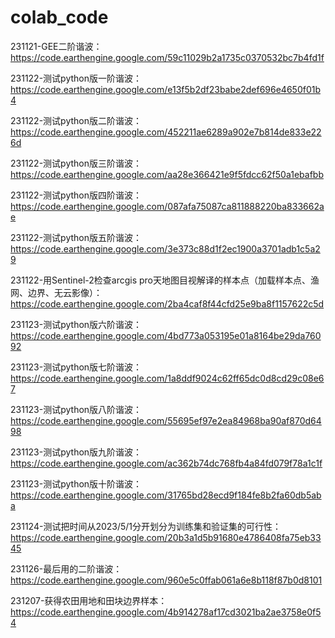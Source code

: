 # colab_code
231121-GEE二阶谐波：https://code.earthengine.google.com/59c11029b2a1735c0370532bc7b4fd1f

231122-测试python版一阶谐波：https://code.earthengine.google.com/e13f5b2df23babe2def696e4650f01b4

231122-测试python版二阶谐波：https://code.earthengine.google.com/452211ae6289a902e7b814de833e226d

231122-测试python版三阶谐波：https://code.earthengine.google.com/aa28e366421e9f5fdcc62f50a1ebafbb

231122-测试python版四阶谐波：https://code.earthengine.google.com/087afa75087ca811888220ba833662ae

231122-测试python版五阶谐波：https://code.earthengine.google.com/3e373c88d1f2ec1900a3701adb1c5a29

231122-用Sentinel-2检查arcgis pro天地图目视解译的样本点（加载样本点、渔网、边界、无云影像）：https://code.earthengine.google.com/2ba4caf8f44cfd25e9ba8f1157622c5d

231123-测试python版六阶谐波：https://code.earthengine.google.com/4bd773a053195e01a8164be29da76092

231123-测试python版七阶谐波：https://code.earthengine.google.com/1a8ddf9024c62ff65dc0d8cd29c08e67

231123-测试python版八阶谐波：https://code.earthengine.google.com/55695ef97e2ea84968ba90af870d6498

231123-测试python版九阶谐波：https://code.earthengine.google.com/ac362b74dc768fb4a84fd079f78a1c1f

231123-测试python版十阶谐波：https://code.earthengine.google.com/31765bd28ecd9f184fe8b2fa60db5aba

231124-测试把时间从2023/5/1分开划分为训练集和验证集的可行性：https://code.earthengine.google.com/20b3a1d5b91680e4786408fa75eb3345

231126-最后用的二阶谐波：https://code.earthengine.google.com/960e5c0ffab061a6e8b118f87b0d8101

231207-获得农田用地和田块边界样本：https://code.earthengine.google.com/4b914278af17cd3021ba2ae3758e0f54
